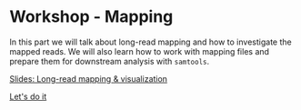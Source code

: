 # Workshop - Mapping 

In this part we will talk about long-read mapping and how to investigate the mapped reads. We will also learn how to work with mapping files and prepare them for downstream analysis with `samtools`.

[Slides: Long-read mapping & visualization](https://docs.google.com/presentation/d/1vxT_BCSwxJsBn4mEcwy5OUBqm-TjDQYSm-NvNM0lrCs/edit?usp=sharing)

[Let's do it](hands-on-metagenomics.md)